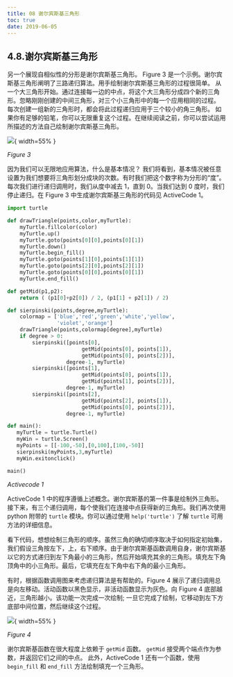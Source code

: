 ```yaml
---
title: 08 谢尔宾斯基三角形
toc: true
date: 2019-06-05
---
```

## 4.8.谢尔宾斯基三角形

另一个展现自相似性的分形是谢尔宾斯基三角形。 Figure 3 是一个示例。谢尔宾斯基三角形阐明了三路递归算法。用手绘制谢尔宾斯基三角形的过程很简单。 从一个大三角形开始。通过连接每一边的中点，将这个大三角形分成四个新的三角形。忽略刚刚创建的中间三角形，对三个小三角形中的每一个应用相同的过程。 每次创建一组新的三角形时，都会将此过程递归应用于三个较小的角三角形。 如果你有足够的铅笔，你可以无限重复这个过程。在继续阅读之前，你可以尝试运用所描述的方法自己绘制谢尔宾斯基三角形。

![](http://images.iterate.site/blog/image/20190702/thmVDaG0YiAR.png?imageslim){ width=55% }

*Figure 3*

因为我们可以无限地应用算法，什么是基本情况？ 我们将看到，基本情况被任意设置为我们想要将三角形划分成块的次数。有时我们把这个数字称为分形的“度”。 每次我们进行递归调用时，我们从度中减去 1，直到 0。当我们达到 0 度时，我们停止递归。在 Figure 3 中生成谢尔宾斯基三角形的代码见 ActiveCode 1。

```python
import turtle

def drawTriangle(points,color,myTurtle):
    myTurtle.fillcolor(color)
    myTurtle.up()
    myTurtle.goto(points[0][0],points[0][1])
    myTurtle.down()
    myTurtle.begin_fill()
    myTurtle.goto(points[1][0],points[1][1])
    myTurtle.goto(points[2][0],points[2][1])
    myTurtle.goto(points[0][0],points[0][1])
    myTurtle.end_fill()

def getMid(p1,p2):
    return ( (p1[0]+p2[0]) / 2, (p1[1] + p2[1]) / 2)

def sierpinski(points,degree,myTurtle):
    colormap = ['blue','red','green','white','yellow',
                'violet','orange']
    drawTriangle(points,colormap[degree],myTurtle)
    if degree > 0:
        sierpinski([points[0],
                        getMid(points[0], points[1]),
                        getMid(points[0], points[2])],
                   degree-1, myTurtle)
        sierpinski([points[1],
                        getMid(points[0], points[1]),
                        getMid(points[1], points[2])],
                   degree-1, myTurtle)
        sierpinski([points[2],
                        getMid(points[2], points[1]),
                        getMid(points[0], points[2])],
                   degree-1, myTurtle)

def main():
   myTurtle = turtle.Turtle()
   myWin = turtle.Screen()
   myPoints = [[-100,-50],[0,100],[100,-50]]
   sierpinski(myPoints,3,myTurtle)
   myWin.exitonclick()

main()

```

*Activecode 1*

ActiveCode 1 中的程序遵循上述概念。谢尔宾斯基的第一件事是绘制外三角形。接下来，有三个递归调用，每个使我们在连接中点获得新的三角形。我们再次使用 python 附带的 `turtle` 模块。你可以通过使用 `help('turtle')` 了解 `turtle` 可用方法的详细信息。

看下代码，想想绘制三角形的顺序。虽然三角的确切顺序取决于如何指定初始集，我们假设三角按左下，上，右下顺序。由于谢尔宾斯基函数调用自身，谢尔宾斯基以它的方式递归到左下角最小的三角形，然后开始填充其余的三角形。填充左下角顶角中的小三角形。最后，它填充在左下角中右下角的最小三角形。

有时，根据函数调用图来考虑递归算法是有帮助的。Figure 4 展示了递归调用总是向左移动。活动函数以黑色显示，非活动函数显示为灰色。向 Figure 4 底部越近，三角形越小。该功能一次完成一次绘制; 一旦它完成了绘制，它移动到左下方底部中间位置，然后继续这个过程。

![](http://images.iterate.site/blog/image/20190702/MuzrFSb4but0.png?imageslim){ width=55% }

*Figure 4*

谢尔宾斯基函数在很大程度上依赖于 `getMid` 函数。 `getMid` 接受两个端点作为参数，并返回它们之间的中点。 此外，ActiveCode 1 还有一个函数，使用 `begin_fill` 和 `end_fill` 方法绘制填充一个三角形。
